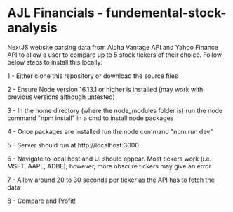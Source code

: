 # AJL Financials - fundemental-stock-analysis
NextJS website parsing data from Alpha Vantage API and Yahoo Finance API to allow a user to compare up to 5 stock tickers of their choice. Follow below steps to install this locally:

1 - Either clone this repository or download the source files

2 - Ensure Node version 16.13.1 or higher is installed (may work with previous versions although untested)

3 - In the home directory (where the node_modules folder is) run the node command "npm install" in a cmd to install node packages

4 - Once packages are installed run the node command "npm run dev"

5 - Server should run at http://localhost:3000

6 - Navigate to local host and UI should appear. Most tickers work (i.e. MSFT, AAPL, ADBE); however, more obscure tickers may give an error

7 - Allow around 20 to 30 seconds per ticker as the API has to fetch the data

8 - Compare and Profit!
